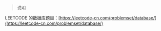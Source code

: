 
> 说明

LEETCODE 的数据库题目：[https://leetcode-cn.com/problemset/database/](https://leetcode-cn.com/problemset/database/)
